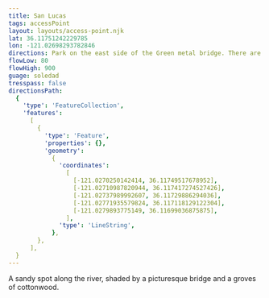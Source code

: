 ```yaml
---
title: San Lucas
tags: accessPoint
layout: layouts/access-point.njk
lat: 36.11751242229785
lon: -121.02698293782846
directions: Park on the east side of the Green metal bridge. There are several large pull outs. Walk to the right (north) of the bridge, and follow a foot path under the bridge and towards the river.
flowLow: 80
flowHigh: 900
guage: soledad
tresspass: false
directionsPath:
  {
    'type': 'FeatureCollection',
    'features':
      [
        {
          'type': 'Feature',
          'properties': {},
          'geometry':
            {
              'coordinates':
                [
                  [-121.0270250142414, 36.11749517678952],
                  [-121.02710987820944, 36.117417274527426],
                  [-121.02737989992607, 36.11729886294036],
                  [-121.02771935579824, 36.117118129122304],
                  [-121.0279893775149, 36.11699036875875],
                ],
              'type': 'LineString',
            },
        },
      ],
  }
---
```


A sandy spot along the river, shaded by a picturesque bridge and a groves of cottonwood.
